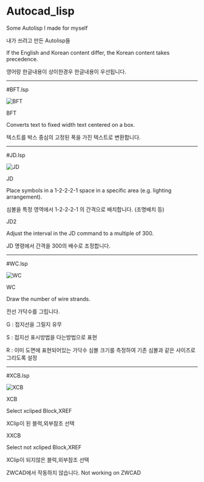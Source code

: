 # Autocad_lisp

Some Autolisp I made for myself

내가 쓰려고 만든 Autolisp들


If the English and Korean content differ, the Korean content takes precedence.

영어랑 한글내용이 상이한경우 한글내용이 우선됩니다.



--------------------------------------------------

#BFT.lsp

![BFT](https://github.com/user-attachments/assets/f8c85bd5-df06-4602-8426-ae80101015ba)

BFT


Converts text to fixed width text centered on a box.

텍스트를 박스 중심의 고정된 폭을 가진 텍스트로 변환합니다.




--------------------------------------------------

#JD.lsp

![JD](https://github.com/user-attachments/assets/b95fbaee-02f8-48f2-8a70-0c27ceef51c7)

JD

Place symbols in a 1-2-2-2-1 space in a specific area (e.g. lighting arrangement).

심볼을 특정 영역에서 1-2-2-2-1 의 간격으로 배치합니다. (조명배치 등)



JD2

Adjust the interval in the JD command to a multiple of 300.

JD 명령에서 간격을 300의 배수로 조정합니다.






--------------------------------------------------

#WC.lsp

![WC](https://github.com/user-attachments/assets/00b7afae-1a7f-420e-8606-7d7f13a2ad01)

WC

Draw the number of wire strands.

전선 가닥수를 그립니다.

G : 접지선을 그릴지 유무

S : 접지선 표시방법을 다는방법으로 표현

R : 이미 도면에 표현되어있는 가닥수 심볼 크기를 측정하여 기존 심볼과 같은 사이즈로 그리도록 설정



--------------------------------------------------

#XCB.lsp

![XCB](https://github.com/user-attachments/assets/d78c12e3-29bb-4adb-ab8d-7d656719934d)

XCB

Select xcliped Block,XREF

XClip이 된 블럭,외부참조 선택


XXCB

Select not xcliped Block,XREF

XClip이 되지않은 블럭,외부참조 선택


ZWCAD에서 작동하지 않습니다.
Not working on ZWCAD
